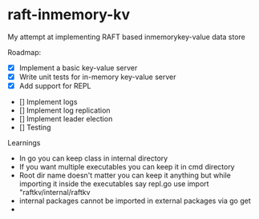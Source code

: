 # raft-inmemory-kv

My attempt at implementing RAFT based inmemorykey-value data store

Roadmap:

- [X] Implement a basic key-value server
- [X] Write unit tests for in-memory key-value server
- [X] Add support for REPL
- [] Implement logs
- [] Implement log replication
- [] Implement leader election
- [] Testing

Learnings

- In go you can keep class in internal directory
- If you want multiple executables you can keep it in cmd directory
- Root dir name doesn't matter you can keep it anything but while importing it inside
the executables say repl.go use import "raftkv/internal/raftkv
- internal packages cannot be imported in external packages via go get
-
